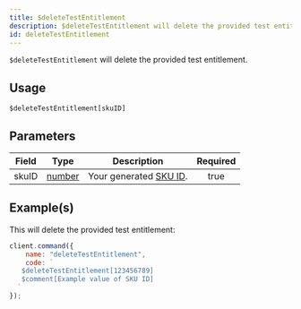 ```yaml
---
title: $deleteTestEntitlement
description: $deleteTestEntitlement will delete the provided test entitlement
id: deleteTestEntitlement
---
```


`$deleteTestEntitlement` will delete the provided test entitlement.

## Usage

```aoi
$deleteTestEntitlement[skuID]
```

## Parameters

| Field         | Type                                                                                                | Description                                                                    | Required |
| ------------- | --------------------------------------------------------------------------------------------------- | ------------------------------------------------------------------------------ | :------: |
| skuID         | [number](https://developer.mozilla.org/en-US/docs/Web/JavaScript/Reference/Global_Objects/Number)   | Your generated [SKU ID](https://discord.com/developers/docs/resources/sku).    |   true   |

## Example(s)

This will delete the provided test entitlement:

```javascript
client.command({
    name: "deleteTestEntitlement",
    code: `
   $deleteTestEntitlement[123456789] 
   $comment[Example value of SKU ID]
  `
});
```
